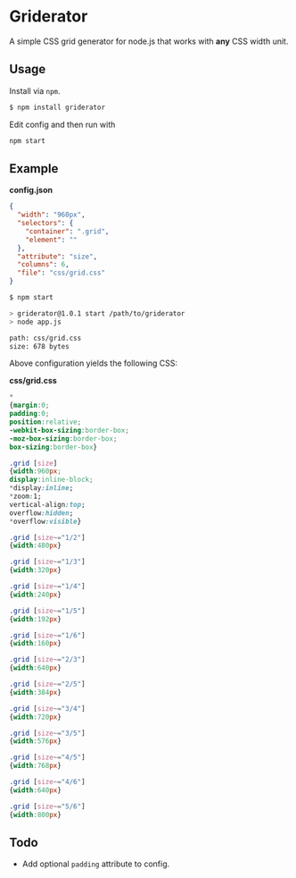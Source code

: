# Griderator

A simple CSS grid generator for node.js that works with **any** CSS width unit.

## Usage

Install via ```npm```.

```bash
$ npm install griderator
```

Edit config and then run with

```bash
npm start
```

## Example

**config.json**
```json
{
  "width": "960px",
  "selectors": {
    "container": ".grid",
    "element": ""
  },
  "attribute": "size",
  "columns": 6,
  "file": "css/grid.css"
}
```

```bash
$ npm start

> griderator@1.0.1 start /path/to/griderator
> node app.js

path: css/grid.css
size: 678 bytes
```

Above configuration yields the following CSS:

**css/grid.css**
```css
*
{margin:0;
padding:0;
position:relative;
-webkit-box-sizing:border-box;
-moz-box-sizing:border-box;
box-sizing:border-box}

.grid [size]
{width:960px;
display:inline-block;
*display:inline;
*zoom:1;
vertical-align:top;
overflow:hidden;
*overflow:visible}

.grid [size~="1/2"]
{width:480px}

.grid [size~="1/3"]
{width:320px}

.grid [size~="1/4"]
{width:240px}

.grid [size~="1/5"]
{width:192px}

.grid [size~="1/6"]
{width:160px}

.grid [size~="2/3"]
{width:640px}

.grid [size~="2/5"]
{width:384px}

.grid [size~="3/4"]
{width:720px}

.grid [size~="3/5"]
{width:576px}

.grid [size~="4/5"]
{width:768px}

.grid [size~="4/6"]
{width:640px}

.grid [size~="5/6"]
{width:800px}
```

## Todo

* Add optional ```padding``` attribute to config.